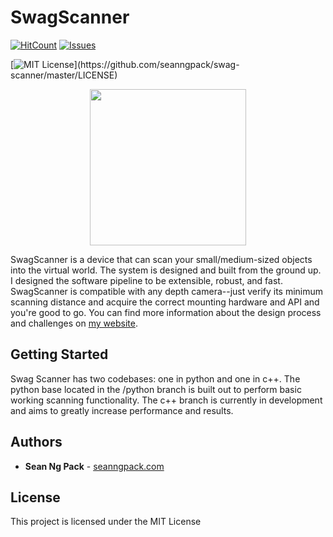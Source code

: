 # SwagScanner
[![HitCount](http://hits.dwyl.com/{seanngpack}/{swag-scanner}.svg)](http://hits.dwyl.com/{seanngpack}/{swag-scanner})
[![Issues](https://img.shields.io/github/issues-raw/tterb/PlayMusic.svg?maxAge=25000)](https://github.com/seanngpack/swag-scanner/issues)

[![MIT License](https://img.shields.io/apm/l/atomic-design-ui.svg?)](https://github.com/seanngpack/swag-scanner/master/LICENSE)  

<p align="center">
    <img src="https://raw.githubusercontent.com/seanngpack/swag-scanner/master/logo/logo.png"
        height="250">
</p>

SwagScanner is a device that can scan your small/medium-sized objects into the virtual world. The system is designed and built from the ground up. I designed the software pipeline to be extensible, robust, and fast. SwagScanner is compatible with any depth camera--just verify its minimum scanning distance and acquire the correct mounting hardware and API and you're good to go. You can find more information about the design process and challenges on [my website](https://www.seanngpack.com/swagscanner/).

## Getting Started

Swag Scanner has two codebases: one in python and one in c++. The python base located in the /python branch is built 
out to perform basic working scanning functionality. The c++ branch is currently in development and aims
to greatly increase performance and results.


## Authors

* **Sean Ng Pack** - [seanngpack.com](https://www.seanngpack.com)


## License

This project is licensed under the MIT License
